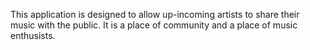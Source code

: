 This application is designed to allow up-incoming artists to share their music with the public. It is a place of community and a place of music enthusists. 

